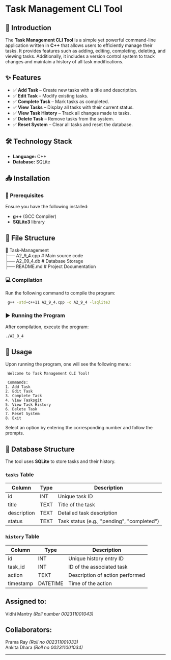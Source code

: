 # Task Management CLI Tool
## 🚀 Introduction
The **Task Management CLI Tool** is a simple yet powerful command-line application written in **C++** that allows users to efficiently manage their tasks. It provides features such as adding, editing, completing, deleting, and viewing tasks. Additionally, it includes a version control system to track changes and maintain a history of all task modifications.

## ✨ Features
- ✅ **Add Task** – Create new tasks with a title and description.
- ✅ **Edit Task** – Modify existing tasks.
- ✅ **Complete Task** – Mark tasks as completed.
- ✅ **View Tasks** – Display all tasks with their current status.
- ✅ **View Task History** – Track all changes made to tasks.
- ✅ **Delete Task** – Remove tasks from the system.
- ✅ **Reset System** – Clear all tasks and reset the database.

## 🛠️ Technology Stack
- **Language:** C++
- **Database:** SQLite

## 📥 Installation
### 🔧 Prerequisites
Ensure you have the following installed:
-  **g++** (GCC Compiler)
-  **SQLite3** library

## 📜 File Structure
📂 Task-Management   
 ├── A2_9_4.cpp        # Main source code   
 ├── A2_09_4.db        # Database Storage    
 ├── README.md         # Project Documentation  

### 💻 Compilation
Run the following command to compile the program:
```sh
 g++ -std=c++11 A2_9_4.cpp -o A2_9_4 -lsqlite3
```

### ▶️ Running the Program
After compilation, execute the program:
```sh
./A2_9_4
```

## 📌 Usage
Upon running the program, one will see the following menu:
```
 Welcome to Task Management CLI Tool!

 Commands:
1. Add Task
2. Edit Task
3. Complete Task
4. View Tasksgit 
5. View Task History
6. Delete Task
7. Reset System
8. Exit
```
Select an option by entering the corresponding number and follow the prompts.

## 📂 Database Structure
The tool uses **SQLite** to store tasks and their history.

### `tasks` Table
|  Column      |  Type    | Description                         |
|--------------|--------|-------------------------------------|
|  id         | INT    | Unique task ID                     |
|  title      | TEXT   | Title of the task                  |
|  description| TEXT   | Detailed task description          |
|  status     | TEXT   | Task status (e.g., "pending", "completed") |

### `history` Table
|  Column     |  Type    |  Description                        |
|------------|--------|----------------------------------|
|  id         | INT    | Unique history entry ID          |
|  task_id    | INT    | ID of the associated task        |
|  action     | TEXT   | Description of action performed  |
|  timestamp  | DATETIME | Time of the action               |

## Assigned to:
Vidhi Mantry _(Roll number 002311001043)_

## Collaborators:
Prama Ray _(Roll no 002311001033)_  
Ankita Dhara _(Roll no 002311001034)_   

---
